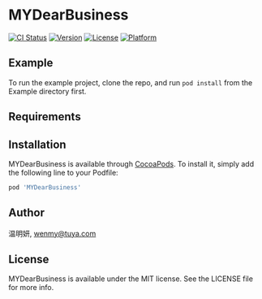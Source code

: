 # MYDearBusiness

[![CI Status](https://img.shields.io/travis/温明妍/MYDearBusiness.svg?style=flat)](https://travis-ci.org/温明妍/MYDearBusiness)
[![Version](https://img.shields.io/cocoapods/v/MYDearBusiness.svg?style=flat)](https://cocoapods.org/pods/MYDearBusiness)
[![License](https://img.shields.io/cocoapods/l/MYDearBusiness.svg?style=flat)](https://cocoapods.org/pods/MYDearBusiness)
[![Platform](https://img.shields.io/cocoapods/p/MYDearBusiness.svg?style=flat)](https://cocoapods.org/pods/MYDearBusiness)

## Example

To run the example project, clone the repo, and run `pod install` from the Example directory first.

## Requirements

## Installation

MYDearBusiness is available through [CocoaPods](https://cocoapods.org). To install
it, simply add the following line to your Podfile:

```ruby
pod 'MYDearBusiness'
```

## Author

温明妍, wenmy@tuya.com

## License

MYDearBusiness is available under the MIT license. See the LICENSE file for more info.
